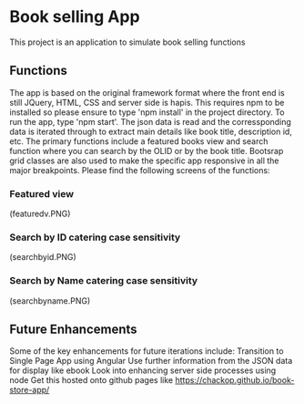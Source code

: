 # Book selling App

This project is an application to simulate book selling functions

## Functions

The app is based on the original framework format where the front end is still JQuery, HTML, CSS and server side is hapis. 
This requires npm to be installed so please ensure to type 'npm install' in the project directory. 
To run the app, type 'npm start'.
The json data is read and the corressponding data is iterated through to extract main details like book title, description id, etc.
The primary functions include a featured books view and search function where you can search by the OLID or by the book title.
Bootsrap grid classes are also used to make the specific app responsive in all the major breakpoints.
Please find the following screens of the functions:
### Featured view
(featuredv.PNG)

### Search by ID catering case sensitivity
(searchbyid.PNG)

### Search by Name catering case sensitivity
(searchbyname.PNG)

## Future Enhancements

Some of the key enhancements for future iterations include:
Transition to Single Page App using Angular
Use further information from the JSON data for display like ebook
Look into enhancing server side processes using node
Get this hosted onto github pages like https://chackop.github.io/book-store-app/ 